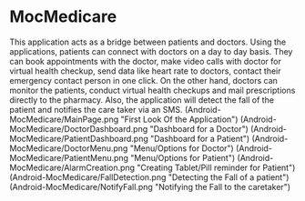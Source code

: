 # MocMedicare
This application acts as a bridge between patients and doctors. Using the applications, patients can connect with doctors on a day to day basis. They can book appointments with the doctor, make video calls with doctor for virtual health checkup, send data like heart rate to doctors, contact their emergency contact person in one click. On the other hand, doctors can monitor the patients, conduct virtual health checkups and mail prescriptions directly to the pharmacy. Also, the application will detect the fall of the patient and notifies the care taker via an SMS.
(Android-MocMedicare/MainPage.png "First Look Of the Application")
(Android-MocMedicare/DoctorDashboard.png "Dashboard for a Doctor")
(Android-MocMedicare/PatientDashboard.png "Dashboard for a Patient")
(Android-MocMedicare/DoctorMenu.png "Menu/Options for Doctor")
(Android-MocMedicare/PatientMenu.png "Menu/Options for Patient")
(Android-MocMedicare/AlarmCreation.png "Creating Tablet/Pill reminder for Patient")
(Android-MocMedicare/FallDetection.png "Detecting the Fall of a patient")
(Android-MocMedicare/NotifyFall.png "Notifying the Fall to the caretaker")
